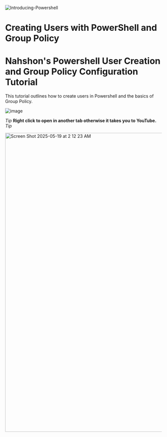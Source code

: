 ![Introducing-Powershell](https://github.com/user-attachments/assets/4a49af69-be9e-49b3-893f-d3199920df47)
<h1>Creating Users with PowerShell and Group Policy</h1>


<h1>Nahshon's Powershell User Creation and Group Policy Configuration Tutorial</h1>
This tutorial outlines how to create users in Powershell and the basics of Group Policy.<br />





![image](https://github.com/user-attachments/assets/f8c23556-c8e7-402c-9739-1de83c8ad9aa)  

*Tip* <b>Right click to open in another tab otherwise it takes you to YouTube.</b> *Tip*


<a href="https://www.youtube.com/watch?v=74coq2VAsyw">   <img width="961" alt="Screen Shot 2025-05-19 at 2 12 23 AM" src="https://github.com/user-attachments/assets/27d597e6-f8e4-4b21-ae00-ec17198f6f7f" />

 </a>
